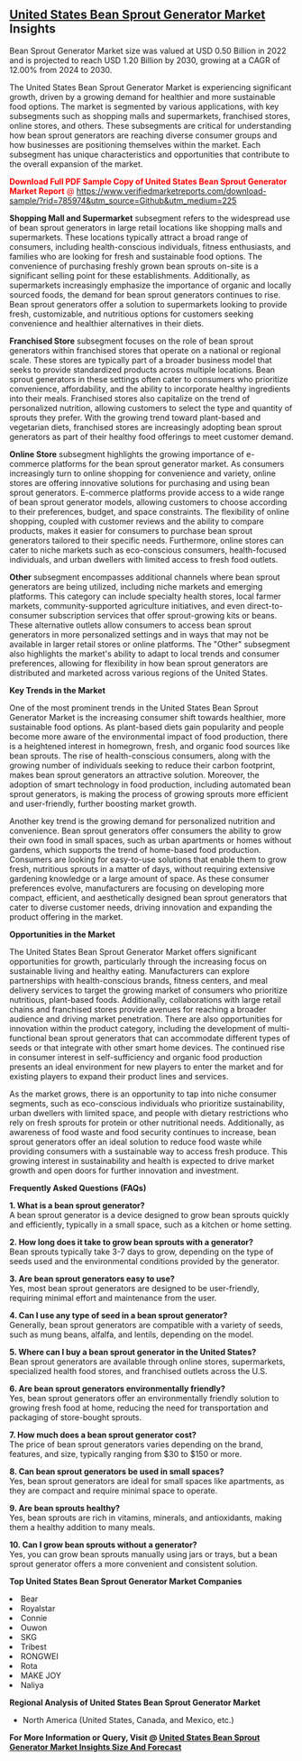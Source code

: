 <h2><a href="https://www.verifiedmarketreports.com/download-sample/?rid=785974&amp;utm_source=Github&amp;utm_medium=225" target="_blank">United States Bean Sprout Generator Market</a> Insights</h2><p>Bean Sprout Generator Market size was valued at USD 0.50 Billion in 2022 and is projected to reach USD 1.20 Billion by 2030, growing at a CAGR of 12.00% from 2024 to 2030.</p><p><p>The United States Bean Sprout Generator Market is experiencing significant growth, driven by a growing demand for healthier and more sustainable food options. The market is segmented by various applications, with key subsegments such as shopping malls and supermarkets, franchised stores, online stores, and others. These subsegments are critical for understanding how bean sprout generators are reaching diverse consumer groups and how businesses are positioning themselves within the market. Each subsegment has unique characteristics and opportunities that contribute to the overall expansion of the market.</p> <p><p><span class=""><span style="color: #ff0000;"><strong>Download Full PDF Sample Copy of United States Bean Sprout Generator Market Report</strong> @ </span><a href="https://www.verifiedmarketreports.com/download-sample/?rid=785974&amp;utm_source=Github&amp;utm_medium=225" target="_blank">https://www.verifiedmarketreports.com/download-sample/?rid=785974&amp;utm_source=Github&amp;utm_medium=225</a></span></p></p> <p><strong>Shopping Mall and Supermarket</strong> subsegment refers to the widespread use of bean sprout generators in large retail locations like shopping malls and supermarkets. These locations typically attract a broad range of consumers, including health-conscious individuals, fitness enthusiasts, and families who are looking for fresh and sustainable food options. The convenience of purchasing freshly grown bean sprouts on-site is a significant selling point for these establishments. Additionally, as supermarkets increasingly emphasize the importance of organic and locally sourced foods, the demand for bean sprout generators continues to rise. Bean sprout generators offer a solution to supermarkets looking to provide fresh, customizable, and nutritious options for customers seeking convenience and healthier alternatives in their diets. <p><strong>Franchised Store</strong> subsegment focuses on the role of bean sprout generators within franchised stores that operate on a national or regional scale. These stores are typically part of a broader business model that seeks to provide standardized products across multiple locations. Bean sprout generators in these settings often cater to consumers who prioritize convenience, affordability, and the ability to incorporate healthy ingredients into their meals. Franchised stores also capitalize on the trend of personalized nutrition, allowing customers to select the type and quantity of sprouts they prefer. With the growing trend toward plant-based and vegetarian diets, franchised stores are increasingly adopting bean sprout generators as part of their healthy food offerings to meet customer demand. <p><strong>Online Store</strong> subsegment highlights the growing importance of e-commerce platforms for the bean sprout generator market. As consumers increasingly turn to online shopping for convenience and variety, online stores are offering innovative solutions for purchasing and using bean sprout generators. E-commerce platforms provide access to a wide range of bean sprout generator models, allowing customers to choose according to their preferences, budget, and space constraints. The flexibility of online shopping, coupled with customer reviews and the ability to compare products, makes it easier for consumers to purchase bean sprout generators tailored to their specific needs. Furthermore, online stores can cater to niche markets such as eco-conscious consumers, health-focused individuals, and urban dwellers with limited access to fresh food outlets. <p><strong>Other</strong> subsegment encompasses additional channels where bean sprout generators are being utilized, including niche markets and emerging platforms. This category can include specialty health stores, local farmer markets, community-supported agriculture initiatives, and even direct-to-consumer subscription services that offer sprout-growing kits or beans. These alternative outlets allow consumers to access bean sprout generators in more personalized settings and in ways that may not be available in larger retail stores or online platforms. The "Other" subsegment also highlights the market's ability to adapt to local trends and consumer preferences, allowing for flexibility in how bean sprout generators are distributed and marketed across various regions of the United States. <p><strong>Key Trends in the Market</strong></p> <p>One of the most prominent trends in the United States Bean Sprout Generator Market is the increasing consumer shift towards healthier, more sustainable food options. As plant-based diets gain popularity and people become more aware of the environmental impact of food production, there is a heightened interest in homegrown, fresh, and organic food sources like bean sprouts. The rise of health-conscious consumers, along with the growing number of individuals seeking to reduce their carbon footprint, makes bean sprout generators an attractive solution. Moreover, the adoption of smart technology in food production, including automated bean sprout generators, is making the process of growing sprouts more efficient and user-friendly, further boosting market growth. <p>Another key trend is the growing demand for personalized nutrition and convenience. Bean sprout generators offer consumers the ability to grow their own food in small spaces, such as urban apartments or homes without gardens, which supports the trend of home-based food production. Consumers are looking for easy-to-use solutions that enable them to grow fresh, nutritious sprouts in a matter of days, without requiring extensive gardening knowledge or a large amount of space. As these consumer preferences evolve, manufacturers are focusing on developing more compact, efficient, and aesthetically designed bean sprout generators that cater to diverse customer needs, driving innovation and expanding the product offering in the market.</p> <p><strong>Opportunities in the Market</strong></p> <p>The United States Bean Sprout Generator Market offers significant opportunities for growth, particularly through the increasing focus on sustainable living and healthy eating. Manufacturers can explore partnerships with health-conscious brands, fitness centers, and meal delivery services to target the growing market of consumers who prioritize nutritious, plant-based foods. Additionally, collaborations with large retail chains and franchised stores provide avenues for reaching a broader audience and driving market penetration. There are also opportunities for innovation within the product category, including the development of multi-functional bean sprout generators that can accommodate different types of seeds or that integrate with other smart home devices. The continued rise in consumer interest in self-sufficiency and organic food production presents an ideal environment for new players to enter the market and for existing players to expand their product lines and services. <p>As the market grows, there is an opportunity to tap into niche consumer segments, such as eco-conscious individuals who prioritize sustainability, urban dwellers with limited space, and people with dietary restrictions who rely on fresh sprouts for protein or other nutritional needs. Additionally, as awareness of food waste and food security continues to increase, bean sprout generators offer an ideal solution to reduce food waste while providing consumers with a sustainable way to access fresh produce. This growing interest in sustainability and health is expected to drive market growth and open doors for further innovation and investment.</p> <p><strong>Frequently Asked Questions (FAQs)</strong></p> <p><strong>1. What is a bean sprout generator?</strong><br>A bean sprout generator is a device designed to grow bean sprouts quickly and efficiently, typically in a small space, such as a kitchen or home setting.</p> <p><strong>2. How long does it take to grow bean sprouts with a generator?</strong><br>Bean sprouts typically take 3-7 days to grow, depending on the type of seeds used and the environmental conditions provided by the generator.</p> <p><strong>3. Are bean sprout generators easy to use?</strong><br>Yes, most bean sprout generators are designed to be user-friendly, requiring minimal effort and maintenance from the user.</p> <p><strong>4. Can I use any type of seed in a bean sprout generator?</strong><br>Generally, bean sprout generators are compatible with a variety of seeds, such as mung beans, alfalfa, and lentils, depending on the model.</p> <p><strong>5. Where can I buy a bean sprout generator in the United States?</strong><br>Bean sprout generators are available through online stores, supermarkets, specialized health food stores, and franchised outlets across the U.S.</p> <p><strong>6. Are bean sprout generators environmentally friendly?</strong><br>Yes, bean sprout generators offer an environmentally friendly solution to growing fresh food at home, reducing the need for transportation and packaging of store-bought sprouts.</p> <p><strong>7. How much does a bean sprout generator cost?</strong><br>The price of bean sprout generators varies depending on the brand, features, and size, typically ranging from $30 to $150 or more.</p> <p><strong>8. Can bean sprout generators be used in small spaces?</strong><br>Yes, bean sprout generators are ideal for small spaces like apartments, as they are compact and require minimal space to operate.</p> <p><strong>9. Are bean sprouts healthy?</strong><br>Yes, bean sprouts are rich in vitamins, minerals, and antioxidants, making them a healthy addition to many meals.</p> <p><strong>10. Can I grow bean sprouts without a generator?</strong><br>Yes, you can grow bean sprouts manually using jars or trays, but a bean sprout generator offers a more convenient and consistent solution.</p></p><p><strong>Top United States Bean Sprout Generator Market Companies</strong></p><div data-test-id=""><p><li>Bear</li><li> Royalstar</li><li> Connie</li><li> Ouwon</li><li> SKG</li><li> Tribest</li><li> RONGWEI</li><li> Rota</li><li> MAKE JOY</li><li> Naliya</li></p><div><strong>Regional Analysis of&nbsp;United States Bean Sprout Generator Market</strong></div><ul><li dir="ltr"><p dir="ltr">North America&nbsp;(United States, Canada, and Mexico, etc.)</p></li></ul><p><strong>For More Information or Query, Visit @&nbsp;</strong><strong><a href="https://www.verifiedmarketreports.com/product/bean-sprout-generator-market/?utm_source=Github&amp;utm_medium=225" target="_blank">United States Bean Sprout Generator Market Insights Size And Forecast</a></strong></p></div>
